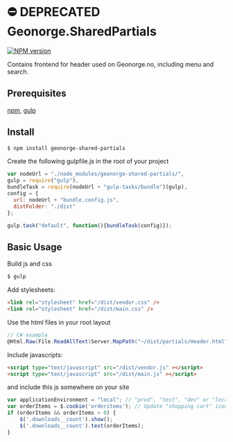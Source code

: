 # ⛔️ DEPRECATED Geonorge.SharedPartials
[![NPM version][npm-image]][npm-url]

Contains frontend for header used on Geonorge.no, including menu and search.

## Prerequisites
[npm](https://www.npmjs.com/get-npm), [gulp](https://gulpjs.com/)

## Install
```bash
$ npm install geonorge-shared-partials
```

Create the following gulpfile.js in the root of your project
```js
var nodeUrl = "./node_modules/geonorge-shared-partials/",
gulp = require("gulp"),
bundleTask = require(nodeUrl + "gulp-tasks/bundle")(gulp),
config = {
  url: nodeUrl + "bundle.config.js",
  distFolder: "./dist"
};

gulp.task("default", function(){bundleTask(config)});
```

## Basic Usage
Build js and css
```bash
$ gulp
```

Add stylesheets:
```html
<link rel="stylesheet" href="/dist/vendor.css" />
<link rel="stylesheet" href="/dist/main.css" />
```

Use the html files in your root layout
```cs
// C# example
@Html.Raw(File.ReadAllText(Server.MapPath("~/dist/partials/Header.html")))
```

Include javascripts:
```html
<script type="text/javascript" src="/dist/vendor.js" ></script>
<script type="text/javascript" src="/dist/main.js" ></script>
```

and include this js somewhere on your site
```js
var applicationEnvironment = "local"; // "prod", "test", "dev" or "local" 
var orderItems = $.cookie('orderitems'); // Update "shopping cart" icon
if (orderItems && orderItems > 0) {
    $('.downloads__count').show();
    $('.downloads__count').text(orderItems);
}
```

[npm-url]: https://npmjs.org/package/geonorge-shared-partials
[npm-image]: http://img.shields.io/npm/v/geonorge-shared-partials.svg
